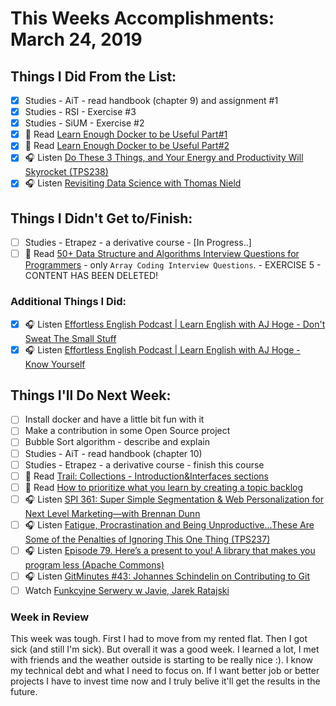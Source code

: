 # This Weeks Accomplishments: March 24, 2019

## Things I Did From the List:

- [x] Studies - AiT - read handbook (chapter 9) and assignment #1
- [x] Studies - RSI - Exercise #3
- [x] Studies - SiUM - Exercise #2
- [x] 📗 Read [Learn Enough Docker to be Useful Part#1](https://towardsdatascience.com/learn-enough-docker-to-be-useful-b7ba70caeb4b)
- [x] 📗 Read [Learn Enough Docker to be Useful Part#2](https://towardsdatascience.com/learn-enough-docker-to-be-useful-1c40ea269fa8)
- [x] 🎧 Listen [Do These 3 Things, and Your Energy and Productivity Will Skyrocket (TPS238)](http://www.asianefficiency.com/podcast/238-energy-boost/)
- [x] 🎧 Listen [Revisiting Data Science with Thomas Nield](http://talkingkotlin.com/Revisiting-Data-Science-with-Thomas-Nield/)

## Things I Didn't Get to/Finish:

- [ ] Studies - Etrapez - a derivative course - [In Progress..]
- [ ] 📗 Read [50+ Data Structure and Algorithms Interview Questions for Programmers](https://hackernoon.com/50-data-structure-and-algorithms-interview-questions-for-programmers-b4b1ac61f5b0) - only `Array Coding Interview Questions`. - EXERCISE 5 - CONTENT HAS BEEN DELETED!

### Additional Things I Did:

- [x] 🎧 Listen [Effortless English Podcast | Learn English with AJ Hoge - Don't Sweat The Small Stuff](http://podplayer.net/?id=65713498)
- [x] 🎧 Listen [Effortless English Podcast | Learn English with AJ Hoge - Know Yourself](http://podplayer.net/?id=64296501)

## Things I'll Do Next Week:

- [ ] Install docker and have a little bit fun with it
- [ ] Make a contribution in some Open Source project
- [ ] Bubble Sort algorithm - describe and explain
- [ ] Studies - AiT - read handbook (chapter 10)
- [ ] Studies - Etrapez - a derivative course - finish this course
- [ ] 📗 Read [Trail: Collections - Introduction&Interfaces sections](https://docs.oracle.com/javase/tutorial/collections/index.html)
- [ ] 📗 Read [How to prioritize what you learn by creating a topic backlog](https://medium.freecodecamp.org/how-to-prioritize-what-you-learn-by-creating-a-topic-backlog-30d6a2a2c798)
- [ ] 🎧 Listen [SPI 361: Super Simple Segmentation & Web Personalization for Next Level Marketing—with Brennan Dunn](https://www.smartpassiveincome.com/podcasts/super-simple-segmentation-for-next-level-marketing/)
- [ ] 🎧 Listen [Fatigue, Procrastination and Being Unproductive…These Are Some of the Penalties of Ignoring This One Thing (TPS237)](http://www.asianefficiency.com/podcast/237-energy-boost/)
- [ ] 🎧 Listen [Episode 79. Here’s a present to you! A library that makes you program less (Apache Commons)](https://www.javapubhouse.com/2019/01/episode-79-heres-a-present-to-you-a-library-that-makes-you-program-less-apache-commons.html)
- [ ] 🎧 Listen [GitMinutes #43: Johannes Schindelin on Contributing to Git](http://episodes.gitminutes.com/2017/10/gitminutes-43-johannes-schindelin-on.html)
- [ ] Watch [Funkcyjne Serwery w Javie, Jarek Ratajski](https://www.youtube.com/watch?v=QUJgD9t5jMw)

### Week in Review
This week was tough. First I had to move from my rented flat. Then I got sick (and still I'm sick). But overall it was a good week. I learned a lot, I met with friends and the weather outside is starting to be really nice :). I know my technical debt and what I need to focus on. If I want better job or better projects I have to invest time now and I truly belive it'll get the results in the future.
